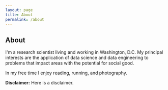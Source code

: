 ```yaml
---
layout: page
title: About
permalink: /about
---
```


## About

I'm a research scientist living and working in Washington, D.C.  My principal interests are the application of data science and data engineering to problems that impact areas with the potential for social good.

In my free time I enjoy reading, running, and photography.

**Disclaimer:** Here is a disclaimer.